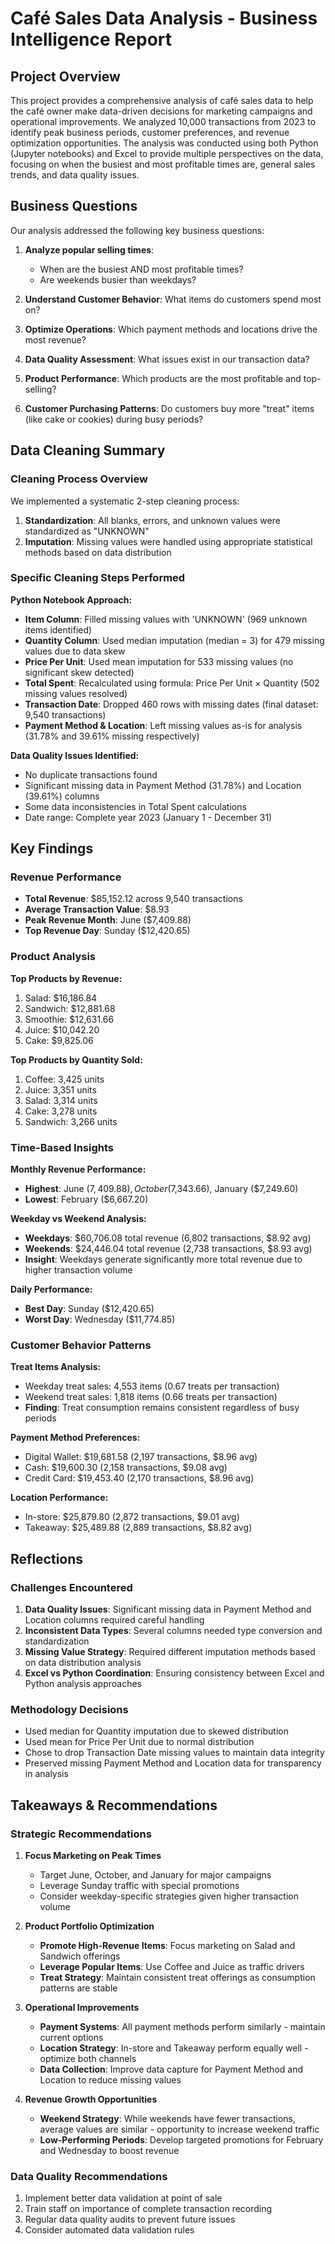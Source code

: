 # Café Sales Data Analysis - Business Intelligence Report

## Project Overview

This project provides a comprehensive analysis of café sales data to help the café owner make data-driven decisions for marketing campaigns and operational improvements. We analyzed 10,000 transactions from 2023 to identify peak business periods, customer preferences, and revenue optimization opportunities. The analysis was conducted using both Python (Jupyter notebooks) and Excel to provide multiple perspectives on the data, focusing on when the busiest and most profitable times are, general sales trends, and data quality issues.

## Business Questions

Our analysis addressed the following key business questions:

1. **Analyze popular selling times**: 
   - When are the busiest AND most profitable times?
   - Are weekends busier than weekdays?

2. **Understand Customer Behavior**: What items do customers spend most on?

3. **Optimize Operations**: Which payment methods and locations drive the most revenue?

4. **Data Quality Assessment**: What issues exist in our transaction data?

5. **Product Performance**: Which products are the most profitable and top-selling?

6. **Customer Purchasing Patterns**: Do customers buy more "treat" items (like cake or cookies) during busy periods?

## Data Cleaning Summary

### Cleaning Process Overview
We implemented a systematic 2-step cleaning process:

1. **Standardization**: All blanks, errors, and unknown values were standardized as "UNKNOWN" 
2. **Imputation**: Missing values were handled using appropriate statistical methods based on data distribution

### Specific Cleaning Steps Performed

**Python Notebook Approach:**
- **Item Column**: Filled missing values with 'UNKNOWN' (969 unknown items identified)
- **Quantity Column**: Used median imputation (median = 3) for 479 missing values due to data skew
- **Price Per Unit**: Used mean imputation for 533 missing values (no significant skew detected)
- **Total Spent**: Recalculated using formula: Price Per Unit × Quantity (502 missing values resolved)
- **Transaction Date**: Dropped 460 rows with missing dates (final dataset: 9,540 transactions)
- **Payment Method & Location**: Left missing values as-is for analysis (31.78% and 39.61% missing respectively)

**Data Quality Issues Identified:**
- No duplicate transactions found
- Significant missing data in Payment Method (31.78%) and Location (39.61%) columns
- Some data inconsistencies in Total Spent calculations
- Date range: Complete year 2023 (January 1 - December 31)

## Key Findings

### Revenue Performance
- **Total Revenue**: $85,152.12 across 9,540 transactions
- **Average Transaction Value**: $8.93
- **Peak Revenue Month**: June ($7,409.88)
- **Top Revenue Day**: Sunday ($12,420.65)

### Product Analysis
**Top Products by Revenue:**
1. Salad: $16,186.84
2. Sandwich: $12,881.68  
3. Smoothie: $12,631.66
4. Juice: $10,042.20
5. Cake: $9,825.06

**Top Products by Quantity Sold:**
1. Coffee: 3,425 units
2. Juice: 3,351 units
3. Salad: 3,314 units
4. Cake: 3,278 units
5. Sandwich: 3,266 units

### Time-Based Insights
**Monthly Revenue Performance:**
- **Highest**: June ($7,409.88), October ($7,343.66), January ($7,249.60)
- **Lowest**: February ($6,667.20)

**Weekday vs Weekend Analysis:**
- **Weekdays**: $60,706.08 total revenue (6,802 transactions, $8.92 avg)
- **Weekends**: $24,446.04 total revenue (2,738 transactions, $8.93 avg)
- **Insight**: Weekdays generate significantly more total revenue due to higher transaction volume

**Daily Performance:**
- **Best Day**: Sunday ($12,420.65)
- **Worst Day**: Wednesday ($11,774.85)

### Customer Behavior Patterns
**Treat Items Analysis:**
- Weekday treat sales: 4,553 items (0.67 treats per transaction)
- Weekend treat sales: 1,818 items (0.66 treats per transaction)
- **Finding**: Treat consumption remains consistent regardless of busy periods

**Payment Method Preferences:**
- Digital Wallet: $19,681.58 (2,197 transactions, $8.96 avg)
- Cash: $19,600.30 (2,158 transactions, $9.08 avg)
- Credit Card: $19,453.40 (2,170 transactions, $8.96 avg)

**Location Performance:**
- In-store: $25,879.80 (2,872 transactions, $9.01 avg)
- Takeaway: $25,489.88 (2,889 transactions, $8.82 avg)

## Reflections

### Challenges Encountered
1. **Data Quality Issues**: Significant missing data in Payment Method and Location columns required careful handling
2. **Inconsistent Data Types**: Several columns needed type conversion and standardization
3. **Missing Value Strategy**: Required different imputation methods based on data distribution analysis
4. **Excel vs Python Coordination**: Ensuring consistency between Excel and Python analysis approaches

### Methodology Decisions
- Used median for Quantity imputation due to skewed distribution
- Used mean for Price Per Unit due to normal distribution
- Chose to drop Transaction Date missing values to maintain data integrity
- Preserved missing Payment Method and Location data for transparency in analysis


## Takeaways & Recommendations

### Strategic Recommendations

1. **Focus Marketing on Peak Times**
   - Target June, October, and January for major campaigns
   - Leverage Sunday traffic with special promotions
   - Consider weekday-specific strategies given higher transaction volume

2. **Product Portfolio Optimization**
   - **Promote High-Revenue Items**: Focus marketing on Salad and Sandwich offerings
   - **Leverage Popular Items**: Use Coffee and Juice as traffic drivers
   - **Treat Strategy**: Maintain consistent treat offerings as consumption patterns are stable

3. **Operational Improvements**
   - **Payment Systems**: All payment methods perform similarly - maintain current options
   - **Location Strategy**: In-store and Takeaway perform equally well - optimize both channels
   - **Data Collection**: Improve data capture for Payment Method and Location to reduce missing values

4. **Revenue Growth Opportunities**
   - **Weekend Strategy**: While weekends have fewer transactions, average values are similar - opportunity to increase weekend traffic
   - **Low-Performing Periods**: Develop targeted promotions for February and Wednesday to boost revenue

### Data Quality Recommendations
1. Implement better data validation at point of sale
2. Train staff on importance of complete transaction recording
3. Regular data quality audits to prevent future issues
4. Consider automated data validation rules

